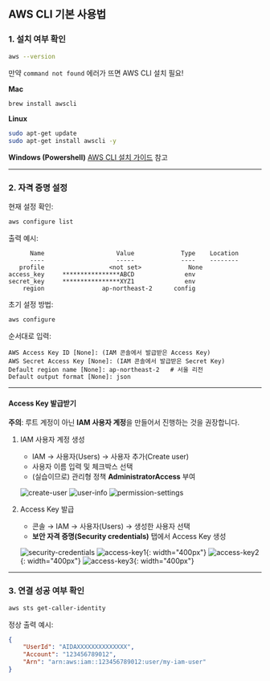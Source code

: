## AWS CLI 기본 사용법

### 1. 설치 여부 확인
```bash
aws --version
````

만약 `command not found` 에러가 뜨면 AWS CLI 설치 필요!

**Mac**

```bash
brew install awscli
```

**Linux**

```bash
sudo apt-get update
sudo apt-get install awscli -y
```

**Windows (Powershell)**
[AWS CLI 설치 가이드](https://docs.aws.amazon.com/cli/latest/userguide/getting-started-install.html) 참고

---

### 2. 자격 증명 설정

현재 설정 확인:

```bash
aws configure list
```

출력 예시:

```
      Name                    Value             Type    Location
      ----                    -----             ----    --------
   profile                  <not set>             None
access_key     ****************ABCD              env
secret_key     ****************XYZ1              env
    region                ap-northeast-2      config
```

초기 설정 방법:

```bash
aws configure
```

순서대로 입력:

```
AWS Access Key ID [None]: (IAM 콘솔에서 발급받은 Access Key)
AWS Secret Access Key [None]: (IAM 콘솔에서 발급받은 Secret Key)
Default region name [None]: ap-northeast-2   # 서울 리전
Default output format [None]: json
```

---

#### Access Key 발급받기

**주의**: 루트 계정이 아닌 **IAM 사용자 계정**을 만들어서 진행하는 것을 권장합니다.

1. IAM 사용자 계정 생성

   * IAM → 사용자(Users) → 사용자 추가(Create user)
   * 사용자 이름 입력 및 체크박스 선택
   * (실습이므로) 관리형 정책 **AdministratorAccess** 부여

   ![create-user](1-create-user.png)
   ![user-info](2-user-info.png)
   ![permission-settings](3-permission-settings.png)

2. Access Key 발급

   * 콘솔 → IAM → 사용자(Users) → 생성한 사용자 선택
   * **보안 자격 증명(Security credentials)** 탭에서 Access Key 생성

   ![security-credentials](4-security-credentials.png)
   ![access-key1](5-access-key1.png){: width="400px"}
   ![access-key2](6-access-key2.png){: width="400px"}
   ![access-key3](7-access-key3.png){: width="400px"}

---

### 3. 연결 성공 여부 확인

```bash
aws sts get-caller-identity
```

정상 출력 예시:

```json
{
    "UserId": "AIDAXXXXXXXXXXXXXX",
    "Account": "123456789012",
    "Arn": "arn:aws:iam::123456789012:user/my-iam-user"
}
```
